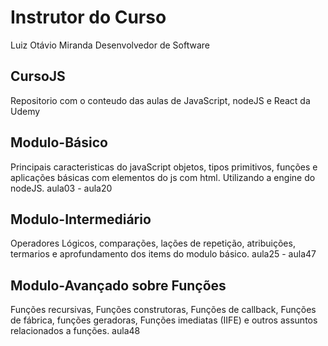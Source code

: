 # Instrutor do Curso
Luiz Otávio Miranda 
Desenvolvedor de Software

## CursoJS
Repositorio com o conteudo das aulas de JavaScript, nodeJS e React da Udemy 

## Modulo-Básico 
Principais caracteristicas do javaScript objetos, tipos primitivos, funções e aplicações básicas com elementos do js com html. Utilizando a engine do nodeJS.
aula03 - aula20 

## Modulo-Intermediário 
Operadores Lógicos, comparações, lações de repetição, atribuições, termarios e aprofundamento dos items do modulo básico.
aula25 - aula47

## Modulo-Avançado sobre Funções  
Funções recursivas, Funções construtoras, Funções de callback, Funções de fábrica, funções geradoras, Funções imediatas (IIFE) e outros assuntos relacionados a funções.
aula48